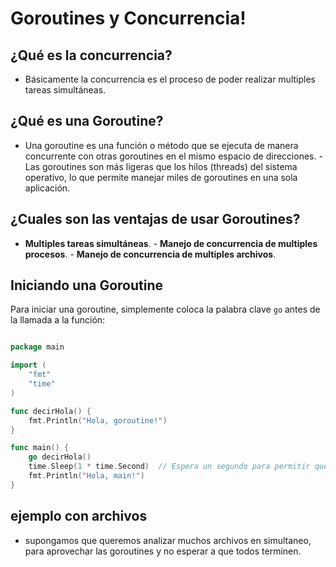 # Goroutines y Concurrencia!

## ¿Qué es la concurrencia?
- Básicamente la concurrencia es el proceso de poder realizar multiples tareas simultáneas.


## ¿Qué es una Goroutine?
- Una goroutine es una función o método que se ejecuta de manera concurrente con otras goroutines en el mismo espacio de direcciones. - Las goroutines son más ligeras que los hilos (threads) del sistema operativo, lo que permite manejar miles de goroutines en una sola aplicación.

## ¿Cuales son las ventajas de usar Goroutines?
- **Multiples tareas simultáneas**. - **Manejo de concurrencia de multiples procesos**. - **Manejo de concurrencia de multiples archivos**.

## Iniciando una Goroutine
Para iniciar una goroutine, simplemente coloca la palabra clave `go` antes de la llamada a la función:

```go

package main

import (
    "fmt"
    "time"
)

func decirHola() {
    fmt.Println("Hola, goroutine!")
}

func main() {
    go decirHola()
    time.Sleep(1 * time.Second)  // Espera un segundo para permitir que la goroutine termine
    fmt.Println("Hola, main!")
}
```

## ejemplo con archivos
- supongamos que queremos analizar muchos archivos en simultaneo, para aprovechar las goroutines y no esperar a que todos terminen.

```go


```